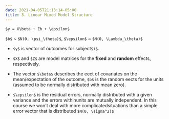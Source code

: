 ```yaml
---
date: 2021-04-05T21:13:14-05:00
title: 3. Linear Mixed Model Structure
---
```


`$y = X\beta + Zb + \epsilon$`

`$b$` ~ `$N(0, \psi_\theta)$`, `$\epsilon$` ~ `$N(0, \Lambda_\theta)$`

- `$y$` is vector of outcomes for subject`$i$`.

- `$X$` and `$Z$` are model matrices for the **fixed** and **random** effects, respectively.

- The vector `$\beta$` describes the eect of covariates on the mean/expectation of the outcome, `$b$` is the random eects for the units (assumed to be normally distributed with mean zero).

- `$\epsilon$` is the residual errors, normally distributed with a given variance and the errors withinunits are mutually independent. In this course we won't deal with more complicatedsituations than a simple error vector that is distributed `$N(0, \sigma^2)$`